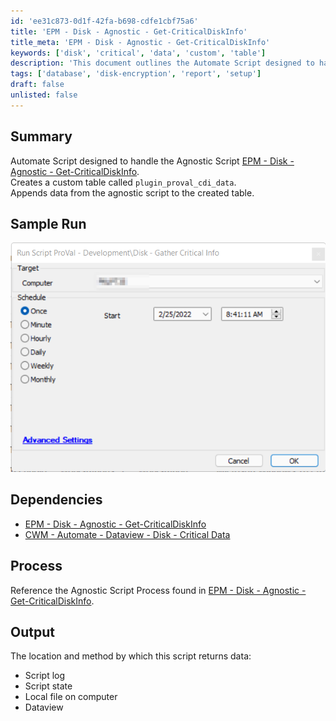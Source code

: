 ```yaml
---
id: 'ee31c873-0d1f-42fa-b698-cdfe1cbf75a6'
title: 'EPM - Disk - Agnostic - Get-CriticalDiskInfo'
title_meta: 'EPM - Disk - Agnostic - Get-CriticalDiskInfo'
keywords: ['disk', 'critical', 'data', 'custom', 'table']
description: 'This document outlines the Automate Script designed to handle the Agnostic Script for retrieving critical disk information. It details the creation of a custom table called `plugin_proval_cdi_data` and the process of appending data from the agnostic script to this table, along with sample runs, dependencies, and output methods.'
tags: ['database', 'disk-encryption', 'report', 'setup']
draft: false
unlisted: false
---
```


## Summary

Automate Script designed to handle the Agnostic Script [EPM - Disk - Agnostic - Get-CriticalDiskInfo](<../../powershell/Get-CriticalDiskInfo.md>).  
Creates a custom table called `plugin_proval_cdi_data`.  
Appends data from the agnostic script to the created table.

## Sample Run

![Sample Run](../../../static/img/Disk---Gather-Critical-Info---Deprecated-and-replaced/image_1.png)

## Dependencies

- [EPM - Disk - Agnostic - Get-CriticalDiskInfo](<../../powershell/Get-CriticalDiskInfo.md>)  
- [CWM - Automate - Dataview - Disk - Critical Data](https://proval.itglue.com/DOC-5078775-9374639)

## Process

Reference the Agnostic Script Process found in [EPM - Disk - Agnostic - Get-CriticalDiskInfo](<../../powershell/Get-CriticalDiskInfo.md>).

## Output

The location and method by which this script returns data:

- Script log
- Script state
- Local file on computer
- Dataview
